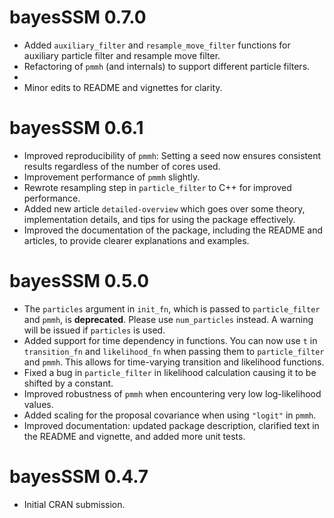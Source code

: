 # bayesSSM 0.7.0

* Added `auxiliary_filter` and `resample_move_filter` functions for
  auxiliary particle filter and resample move filter.
* Refactoring of `pmmh` (and internals) to support different particle filters.
* 
* Minor edits to README and vignettes for clarity.

# bayesSSM 0.6.1

* Improved reproducibility of `pmmh`: Setting a seed now ensures consistent 
results regardless of the number of cores used.
* Improvement performance of `pmmh` slightly. 
* Rewrote resampling step in `particle_filter` to C++ for improved 
performance.
* Added new article `detailed-overview` which goes over some theory, 
implementation details, and tips for using the package effectively.
* Improved the documentation of the package, including the README and
articles, to provide clearer explanations and examples.

# bayesSSM 0.5.0

* The `particles` argument in `init_fn`, which is passed to `particle_filter` 
and `pmmh`, is **deprecated**. Please use `num_particles` instead. 
A warning will be issued if `particles` is used.
* Added support for time dependency in functions. You can now use `t` in 
`transition_fn` and `likelihood_fn` when passing them to `particle_filter`
and `pmmh`. This allows for time-varying transition and likelihood functions.
* Fixed a bug in `particle_filter` in likelihood calculation causing it to be
shifted by a constant.
* Improved robustness of `pmmh` when encountering very low log-likelihood 
values.
* Added scaling for the proposal covariance when using `"logit"` in `pmmh`.
* Improved documentation: updated package description, 
clarified text in the README and vignette, and added more unit tests.


# bayesSSM 0.4.7

* Initial CRAN submission.
